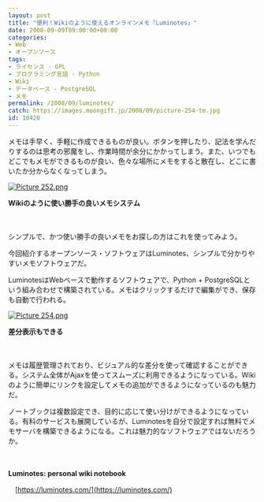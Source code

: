 ```yaml
---
layout: post
title: "便利！Wikiのように使えるオンラインメモ「Luminotes」"
date: 2008-09-09T09:00:00+09:00
categories:
- Web
- オープンソース
tags: 
- ライセンス - GPL
- プログラミング言語 - Python
- Wiki
- データベース - PostgreSQL
- メモ
permalink: /2008/09/luminotes/
catch: https://images.moongift.jp/2008/09/picture-254-tm.jpg
id: 10420
---
```

メモは手早く、手軽に作成できるものが良い。ボタンを押したり、記法を学んだりするのは思考の邪魔をし、作業時間が余分にかかってしまう。また、いつでもどこでもメモができるものが良い、色々な場所にメモをすると散在し、どこに書いたか分からなくなってしまう。

  

[![Picture 252.png](https://images.moongift.jp/2008/09/picture-252-tm.jpg)](https://images.moongift.jp/2008/09/picture-252.jpg)  
  
**Wikiのように使い勝手の良いメモシステム**

  

　

  

シンプルで、かつ使い勝手の良いメモをお探しの方はこれを使ってみよう。

  

今回紹介するオープンソース・ソフトウェアはLuminotes、シンプルで分かりやすいメモソフトウェアだ。

  
  
<!--more-->  

LuminotesはWebベースで動作するソフトウェアで、Python + PostgreSQLという組み合わせで構築されている。メモはクリックするだけで編集ができ、保存も自動で行われる。

  

[![Picture 254.png](https://images.moongift.jp/2008/09/picture-254-tm.jpg)](https://images.moongift.jp/2008/09/picture-254.jpg)  
  
**差分表示もできる**

  

　

  

メモは履歴管理されており、ビジュアル的な差分を使って確認することができる。システム全体がAjaxを使ってスムーズに利用できるようになっている。Wikiのように簡単にリンクを設定してメモの追加ができるようになっているのも魅力だ。

  

ノートブックは複数設定でき、目的に応じて使い分けができるようになっている。有料のサービスも展開しているが、Luminotesを自分で設定すれば無料でメモサーバを構築できるようになる。これは魅力的なソフトウェアではないだろうか。

  

　

  

**Luminotes: personal wiki notebook**  
  
　[https://luminotes.com/](https://luminotes.com/)

  
